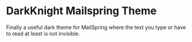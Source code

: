 DarkKnight Mailspring Theme
===

Finally a useful dark theme for MailSpring where the text you type or have to read at least
is not invisible.